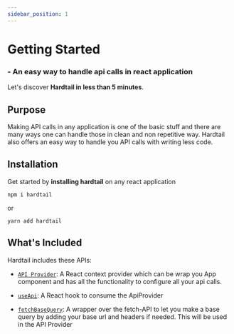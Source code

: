 ```yaml
---
sidebar_position: 1
---
```


# Getting Started

### - An easy way to handle api calls in react application

Let's discover **Hardtail in less than 5 minutes**.

## Purpose

Making API calls in any application is one of the basic stuff and there are many ways one can handle those in clean and non repetitive way. Hardtail also offers an easy way to handle you API calls with writing less code.

## Installation

Get started by **installing hardtail** on any react application

```
npm i hardtail
```

or

```
yarn add hardtail
```

## What's Included

Hardtail includes these APIs:

- [`API Provider`](./using-api-provider.mdx): A React context provider which can be wrap you App component and has all the functionality to configure all your api calls.

- [`useApi`](./using-useApi.mdx): A React hook to consume the ApiProvider

- [`fetchBaseQuery`](./using-fetchBaseQuery.mdx): A wrapper over the fetch-API to let you make a base query by adding your base url and headers if needed. This will be used in the API Provider
